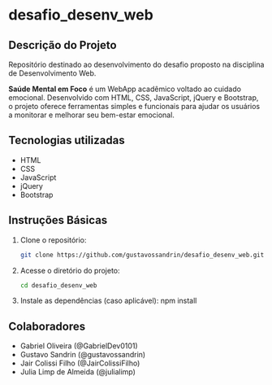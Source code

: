 # desafio_desenv_web

## Descrição do Projeto
Repositório destinado ao desenvolvimento do desafio proposto na disciplina de Desenvolvimento Web.

**Saúde Mental em Foco** é um WebApp acadêmico voltado ao cuidado emocional. Desenvolvido com HTML, CSS, JavaScript, jQuery e Bootstrap, o projeto oferece ferramentas simples e funcionais para ajudar os usuários a monitorar e melhorar seu bem-estar emocional.

## Tecnologias utilizadas

- HTML
- CSS
- JavaScript
- jQuery
- Bootstrap

## Instruções Básicas

1. Clone o repositório:
   ```bash
   git clone https://github.com/gustavossandrin/desafio_desenv_web.git
   ```
2. Acesse o diretório do projeto:
   ```bash
   cd desafio_desenv_web
   ```
3. Instale as dependências (caso aplicável):
   npm install

## Colaboradores
- Gabriel Oliveira (@GabrielDev0101) 
- Gustavo Sandrin (@gustavossandrin)
- Jair Colissi Filho (@JairColissiFilho)
- Julia Limp de Almeida (@julialimp)
